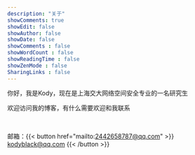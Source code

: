 ```yaml
---
description: "关于"
showComments: true
showEdit: false
showAuthor: false
showDate: false
showComments : false
showWordCount : false
showReadingTime : false
showZenMode : false
SharingLinks : false
---
```


你好，我是Kody，现在是上海交大网络空间安全专业的一名研究生

欢迎访问我的博客，有什么需要欢迎和我联系

<br>

邮箱：{{< button href="mailto:2442658787@qq.com" >}}
kodyblack@qq.com
{{< /button >}}

